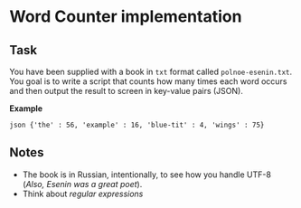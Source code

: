 Word Counter implementation
========================

## Task

You have been supplied with a book in `txt` format called `polnoe-esenin.txt`. You goal is to write a script that counts how many times each word occurs and then output the result to screen in key-value pairs (JSON).

**Example**

`json
{'the' : 56,
'example' : 16,
'blue-tit' : 4,
'wings' : 75}
`

## Notes

 - The book is in Russian, intentionally, to see how you handle UTF-8 (*Also, Esenin was a great poet*).
 - Think about *regular expressions*